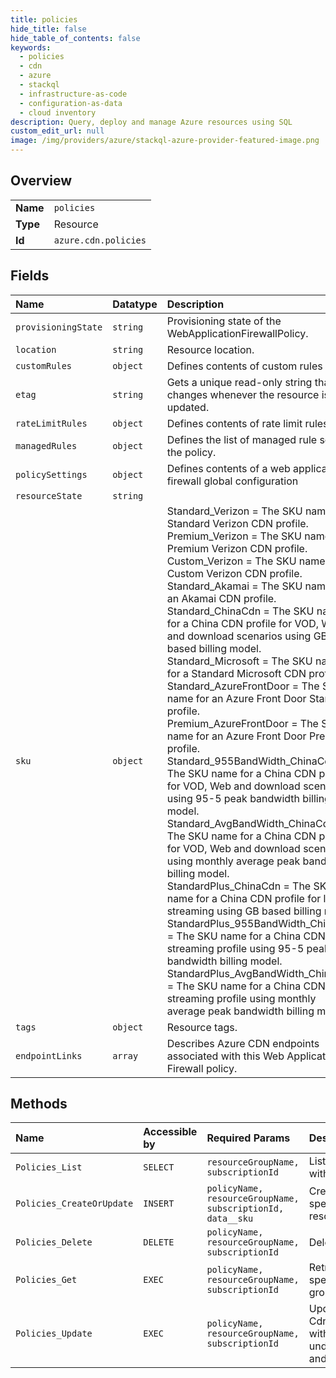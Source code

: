 ```yaml
---
title: policies
hide_title: false
hide_table_of_contents: false
keywords:
  - policies
  - cdn
  - azure    
  - stackql
  - infrastructure-as-code
  - configuration-as-data
  - cloud inventory
description: Query, deploy and manage Azure resources using SQL
custom_edit_url: null
image: /img/providers/azure/stackql-azure-provider-featured-image.png
---
```

  
    

## Overview
<table><tbody>
<tr><td><b>Name</b></td><td><code>policies</code></td></tr>
<tr><td><b>Type</b></td><td>Resource</td></tr>
<tr><td><b>Id</b></td><td><code>azure.cdn.policies</code></td></tr>
</tbody></table>

## Fields
| Name | Datatype | Description |
|:-----|:---------|:------------|
| `provisioningState` | `string` | Provisioning state of the WebApplicationFirewallPolicy. |
| `location` | `string` | Resource location. |
| `customRules` | `object` | Defines contents of custom rules |
| `etag` | `string` | Gets a unique read-only string that changes whenever the resource is updated. |
| `rateLimitRules` | `object` | Defines contents of rate limit rules |
| `managedRules` | `object` | Defines the list of managed rule sets for the policy. |
| `policySettings` | `object` | Defines contents of a web application firewall global configuration |
| `resourceState` | `string` |  |
| `sku` | `object` | Standard_Verizon = The SKU name for a Standard Verizon CDN profile.<br />Premium_Verizon = The SKU name for a Premium Verizon CDN profile.<br />Custom_Verizon = The SKU name for a Custom Verizon CDN profile.<br />Standard_Akamai = The SKU name for an Akamai CDN profile.<br />Standard_ChinaCdn = The SKU name for a China CDN profile for VOD, Web and download scenarios using GB based billing model.<br />Standard_Microsoft = The SKU name for a Standard Microsoft CDN profile.<br />Standard_AzureFrontDoor =  The SKU name for an Azure Front Door Standard profile.<br />Premium_AzureFrontDoor = The SKU name for an Azure Front Door Premium profile.<br />Standard_955BandWidth_ChinaCdn = The SKU name for a China CDN profile for VOD, Web and download scenarios using 95-5 peak bandwidth billing model.<br />Standard_AvgBandWidth_ChinaCdn = The SKU name for a China CDN profile for VOD, Web and download scenarios using monthly average peak bandwidth billing model.<br />StandardPlus_ChinaCdn = The SKU name for a China CDN profile for live-streaming using GB based billing model.<br />StandardPlus_955BandWidth_ChinaCdn = The SKU name for a China CDN live-streaming profile using 95-5 peak bandwidth billing model.<br />StandardPlus_AvgBandWidth_ChinaCdn = The SKU name for a China CDN live-streaming profile using monthly average peak bandwidth billing model.<br /> |
| `tags` | `object` | Resource tags. |
| `endpointLinks` | `array` | Describes Azure CDN endpoints associated with this Web Application Firewall policy. |
## Methods
| Name | Accessible by | Required Params | Description |
|:-----|:--------------|:----------------|:------------|
| `Policies_List` | `SELECT` | `resourceGroupName, subscriptionId` | Lists all of the protection policies within a resource group. |
| `Policies_CreateOrUpdate` | `INSERT` | `policyName, resourceGroupName, subscriptionId, data__sku` | Create or update policy with specified rule set name within a resource group. |
| `Policies_Delete` | `DELETE` | `policyName, resourceGroupName, subscriptionId` | Deletes Policy |
| `Policies_Get` | `EXEC` | `policyName, resourceGroupName, subscriptionId` | Retrieve protection policy with specified name within a resource group. |
| `Policies_Update` | `EXEC` | `policyName, resourceGroupName, subscriptionId` | Update an existing CdnWebApplicationFirewallPolicy with the specified policy name under the specified subscription and resource group |
